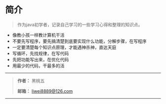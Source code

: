 


# 简介


> 作为java初学者，记录自己学习的一些学习心得和整理的知识点。

* 像教小孩一样教计算机干活
* 不要先写程序，要先搞清楚到底要实现什么功能，分解步骤，在写程序
* 一定要清楚每个知识点原理，才能遇神杀神，直达天庭
* 写循环，先找规律，在写代码
* 先把功能写出来，在优化代码
* 用最少的代码，干最多的活











***
> **作者：** 黑桃五 
>
> **邮箱：** liwei8889@126.com
>
***

